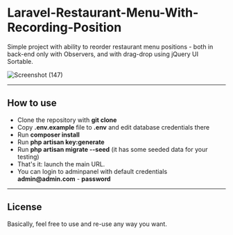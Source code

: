 # Laravel-Restaurant-Menu-With-Recording-Position 



Simple project with ability to reorder restaurant menu positions - both in back-end only with Observers, and with drag-drop using jQuery UI Sortable.

![Screenshot (147)](https://user-images.githubusercontent.com/73945266/104835406-96b7c580-58d0-11eb-96ad-37e6bec23da9.png)

---



## How to use

- Clone the repository with __git clone__
- Copy __.env.example__ file to __.env__ and edit database credentials there
- Run __composer install__
- Run __php artisan key:generate__
- Run __php artisan migrate --seed__ (it has some seeded data for your testing)
- That's it: launch the main URL. 
- You can login to adminpanel with default credentials __admin@admin.com__ - __password__


---



## License

Basically, feel free to use and re-use any way you want.


